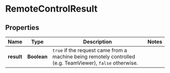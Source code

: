

# RemoteControlResult


## Properties

| Name | Type | Description | Notes |
|------------ | ------------- | ------------- | -------------|
|**result** | **Boolean** | `true` if the request came from a machine being remotely controlled (e.g. TeamViewer), `false` otherwise.  |  |



